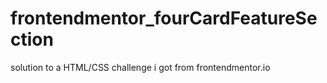 # frontendmentor_fourCardFeatureSection
solution to a HTML/CSS challenge i got from frontendmentor.io

